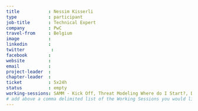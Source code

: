 ```yaml
---
title           : Nessim Kisserli
type            : participant
job-title       : Technical Expert
company         : PwC
travel-from     : Belgium
image           :
linkedin        :
twitter          :
facebook        :
website         :
email           :
project-leader  :
chapter-leader  :
ticket          : 5x24h
status          : empty
working-sessions: SAMM - Kick Off, Threat Modeling Where do I Start?, Define Agile Security Practices, Agile Practices for Security Teams, Scaling Static Analysis Reviews and Deployments
# add above a comma delimited list of the Working Sessions you would like to attend (use the session's title)
---
```


<!-- put more details about participant here -->
